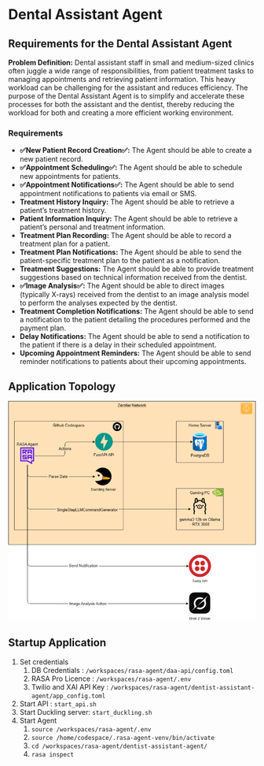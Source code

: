# Dental Assistant Agent

## Requirements for the Dental Assistant Agent

**Problem Definition:** Dental assistant staff in small and medium-sized clinics often juggle a wide range of responsibilities, from patient treatment tasks to managing appointments and retrieving patient information. This heavy workload can be challenging for the assistant and reduces efficiency. The purpose of the Dental Assistant Agent is to simplify and accelerate these processes for both the assistant and the dentist, thereby reducing the workload for both and creating a more efficient working environment.

### Requirements

- **✅New Patient Record Creation✅:** The Agent should be able to create a new patient record.
- **✅Appointment Scheduling✅:** The Agent should be able to schedule new appointments for patients.
- **✅Appointment Notifications✅:** The Agent should be able to send appointment notifications to patients via email or SMS.
- **Treatment History Inquiry:** The Agent should be able to retrieve a patient’s treatment history.
- **Patient Information Inquiry:** The Agent should be able to retrieve a patient’s personal and treatment information.
- **Treatment Plan Recording:** The Agent should be able to record a treatment plan for a patient.
- **Treatment Plan Notifications:** The Agent should be able to send the patient-specific treatment plan to the patient as a notification.
- **Treatment Suggestions:** The Agent should be able to provide treatment suggestions based on technical information received from the dentist.
- **✅Image Analysis✅:** The Agent should be able to direct images (typically X-rays) received from the dentist to an image analysis model to perform the analyses expected by the dentist.
- **Treatment Completion Notifications:** The Agent should be able to send a notification to the patient detailing the procedures performed and the payment plan.
- **Delay Notifications:** The Agent should be able to send a notification to the patient if there is a delay in their scheduled appointment.
- **Upcoming Appointment Reminders:** The Agent should be able to send reminder notifications to patients about their upcoming appointments.

## Application Topology
![](rasa_agent_topology.png)

## Startup Application
1. Set credentials
	1. DB Credentials : `/workspaces/rasa-agent/daa-api/config.toml`
	2. RASA Pro Licence : `/workspaces/rasa-agent/.env`
	3. Twilio and XAI API Key : `/workspaces/rasa-agent/dentist-assistant-agent/app_config.toml`
2. Start API : `start_api.sh`
3. Start Duckling  server: `start_duckling.sh`
4. Start Agent
	1. `source /workspaces/rasa-agent/.env`
	2. `source /home/codespace/.rasa-agent-venv/bin/activate`
	3. `cd /workspaces/rasa-agent/dentist-assistant-agent/`
	4. `rasa inspect`